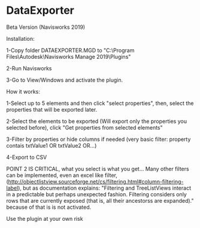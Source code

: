 # DataExporter
Beta Version (Navisworks 2019)

Installation:

1-Copy folder DATAEXPORTER.MGD to "C:\Program Files\Autodesk\Navisworks Manage 2019\Plugins"

2-Run Navisworks

3-Go to View/Windows and activate the plugin.

How it works:

1-Select up to 5 elements and then click "select properties", then, select the properties that will be exported later.

2-Select the elements to be exported (Will export only the properties you selected before), click "Get properties from selected elements"

3-Filter by properties or hide columns if needed (very basic filter: property contais txtValue1 OR txtValue2 OR...)

4-Export to CSV

POINT 2 IS CRITICAL, what you select is what you get...
Many other filters can be implemented, even an excel like filter, (http://objectlistview.sourceforge.net/cs/filtering.html#column-filtering-label), but as documentation explains:
"Filtering and TreeListViews interact in a predictable but perhaps unexpected fashion.
Filtering considers only rows that are currently exposed (that is, all their ancestorss are expanded)."
because of that is is not activated.


Use the plugin at your own risk
